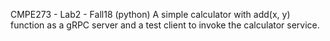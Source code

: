 CMPE273 - Lab2 - Fall18
(python)
A simple calculator with add(x, y) function as a gRPC server and a test client to invoke the calculator service.
